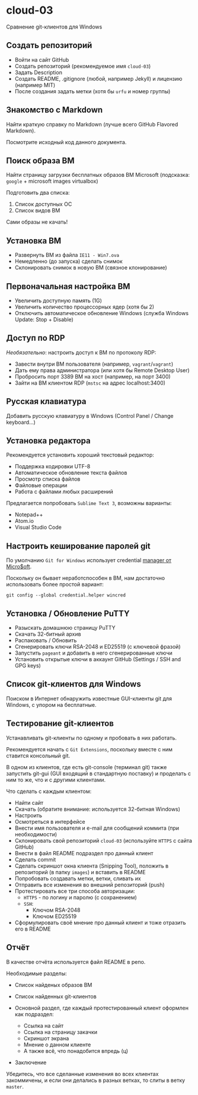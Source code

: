 # cloud-03
Сравнение git-клиентов для Windows

## Создать репозиторий

- Войти на сайт GitHub
- Создать репозиторий (рекомендуемое имя `cloud-03`)
- Задать Description
- Создать README, .gitignore (любой, например Jekyll) и лицензию (например MIT)
- После создания задать метки (хотя бы `urfu` и номер группы)

## Знакомство с Markdown

Найти краткую справку по Markdown (лучше всего GitHub Flavored Markdown).

Посмотрите исходный код данного документа.

## Поиск образа ВМ

Найти страницу загрузки бесплатных образов ВМ Microsoft
(подсказка: `google` + microsoft images virtualbox)

Подготовить два списка:

1. Список доступных ОС
2. Список видов ВМ

Сами образы не качать!

## Установка ВМ

- Развернуть ВМ из файла `IE11 - Win7.ova`
- Немедленно (до запуска) сделать снимок
- Склонировать снимок в новую ВМ (связное клонирование)

## Первоначальная настройка ВМ

- Увеличить доступную память (1G)
- Увеличить количество процессорных ядер (хотя бы 2)
- Отключить автоматическое обновление Windows (служба Windows Update: Stop + Disable)

## Доступ по RDP

*Необязательно*: настроить доступ к ВМ по протоколу RDP:

- Завести внутри ВМ пользователя (например, `vagrant`/`vagrant`)
- Дать ему права администратора (или хотя бы Remote Desktop User)
- Пробросить порт 3389 ВМ на хост (например, на порт 3400)
- Зайти на ВМ клиентом RDP (`mstsc` на адрес localhost:3400)

## Русская клавиатура

Добавить русскую клавиатуру в Windows
(Control Panel / Change keyboard...)

## Установка редактора

Рекомендуется установить хороший текстовый редактор:

- Поддержка кодировки UTF-8
- Автоматическое обновление текста файлов
- Просмотр списка файлов
- Файловые операции
- Работа с файлами любых расширений

Предлагается попробовать `Sublime Text 3`, возможны варианты:

- Notepad++
- Atom.io
- Visual Studio Code

## Настроить кеширование паролей git

По умолчанию `Git for Windows` использует credential [manager от Micro$oft][gcm].

Поскольку он бывает неработспособен в ВМ,
нам достаточно использовать более простой вариант:

```
git config --global credential.helper wincred
```

## Установка / Обновление PuTTY

- Разыскать домашнюю страницу PuTTY
- Скачать 32-битный архив
- Распаковать / Обновить
- Сгенерировать ключи RSA-2048 и ED25519 (с ключевой фразой)
- Запустить `pageant` и добавить в него сгенерированные ключи
- Установить открытые ключи в аккаунт GitHub (Settings / SSH and GPG keys)

## Список git-клиентов для Windows

Поиском в Интернет обнаружить известные GUI-клиенты git для Windows,
с упором на бесплатные.

## Тестирование git-клиентов

Устанавливать git-клиенты по одному и пробовать в них работать.

Рекомендуется начать с `Git Extensions`,
поскольку вместе с ним ставится консольный git.

В одном из клиентов, где есть git-console
(терминал git)
также запустить git-gui
(GUI входящий в стандартную поставку)
и проделать с ним то же,
что и с другими клиентами.

Что сделать с каждым клиентом:

- Найти сайт
- Скачать (обратите внимание: используется 32-битная Windows)
- Настроить
- Осмотреться в интерфейсе
- Внести имя пользователя и e-mail для сообщений коммита (при  необходимости)
- Склонировать свой репозиторий `cloud-03` (используйте `HTTPS` с сайта GitHub)
- Внести в файл README подраздел про данный клиент
- Сделать commit
- Сделать скриншот окна клиента (Snipping Tool), положить в репозиторий (в папку `images`) и вставить в README
- Попробовать создавать метки, ветки, сливать их
- Отправить все изменения во внешний репозиторий (push)
- Протестировать все три способа авторизации:
    * `HTTPS` - по логину и паролю (с сохранением)
    * `SSH`:
        + Ключом RSA-2048
        + Ключом ED25519
- Сформулировать своё мнение про данный клиент и тоже отразить его в README

## Отчёт

В качестве отчёта используется файл README в репо.

Необходимые разделы:

- Список найденых образов ВМ

- Список найденных git-клиентов

- Основной раздел, где каждый протестированный клиент оформлен как подраздел:

  * Ссылка на сайт
  * Ссылка на страницу закачки
  * Скриншот экрана
  * Мнение о данном клиенте
  * А также всё, что понадобится впредь (ц)

- Заключение

Убедитесь, что все сделанные изменения во всех клиентах закоммичены,
и если они делались в разных ветках,
то слиты в ветку `master`.

[gcm]: https://github.com/Microsoft/Git-Credential-Manager-for-Windows
